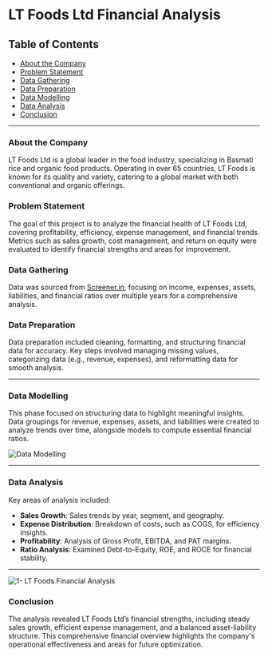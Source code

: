 # LT Foods Ltd Financial Analysis

## Table of Contents
- [About the Company](#about-the-company)
- [Problem Statement](#problem-statement)
- [Data Gathering](#data-gathering)
- [Data Preparation](#data-preparation)
- [Data Modelling](#data-modelling)
- [Data Analysis](#data-analysis)
- [Conclusion](#conclusion)

---

### About the Company
LT Foods Ltd is a global leader in the food industry, specializing in Basmati rice and organic food products. Operating in over 65 countries, LT Foods is known for its quality and variety, catering to a global market with both conventional and organic offerings.

### Problem Statement
The goal of this project is to analyze the financial health of LT Foods Ltd, covering profitability, efficiency, expense management, and financial trends. Metrics such as sales growth, cost management, and return on equity were evaluated to identify financial strengths and areas for improvement.

### Data Gathering
Data was sourced from [Screener.in](https://www.screener.in/company/LTFOODS/consolidated/), focusing on income, expenses, assets, liabilities, and financial ratios over multiple years for a comprehensive analysis.

### Data Preparation
Data preparation included cleaning, formatting, and structuring financial data for accuracy. Key steps involved managing missing values, categorizing data (e.g., revenue, expenses), and reformatting data for smooth analysis.

---

### Data Modelling
This phase focused on structuring data to highlight meaningful insights. Data groupings for revenue, expenses, assets, and liabilities were created to analyze trends over time, alongside models to compute essential financial ratios.

![Data Modelling](https://github.com/user-attachments/assets/22d9c7a3-5cbe-4c4a-9d77-a6691d919fb7)

---

### Data Analysis
Key areas of analysis included:
- **Sales Growth**: Sales trends by year, segment, and geography.
- **Expense Distribution**: Breakdown of costs, such as COGS, for efficiency insights.
- **Profitability**: Analysis of Gross Profit, EBITDA, and PAT margins.
- **Ratio Analysis**: Examined Debt-to-Equity, ROE, and ROCE for financial stability.

---

![1- LT Foods Financial Analysis](https://github.com/user-attachments/assets/e44fd861-a1ba-4404-90cb-8599329e3ae3)


### Conclusion
The analysis revealed LT Foods Ltd’s financial strengths, including steady sales growth, efficient expense management, and a balanced asset-liability structure. This comprehensive financial overview highlights the company's operational effectiveness and areas for future optimization.
